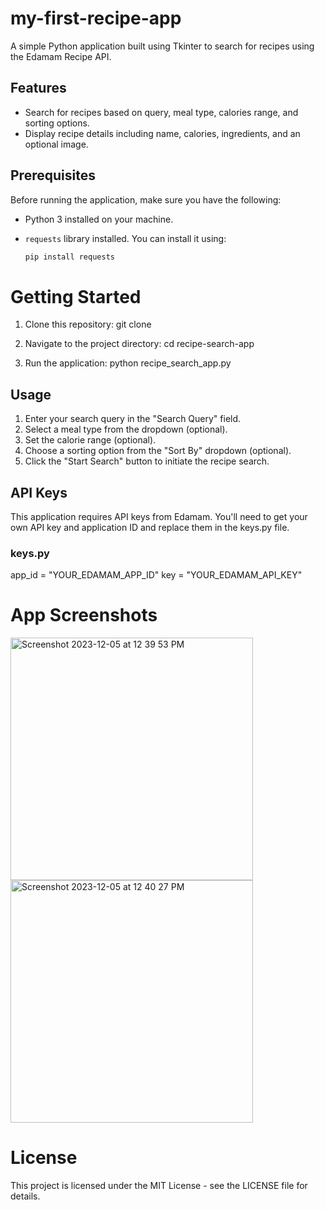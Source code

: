 # my-first-recipe-app

A simple Python application built using Tkinter to search for recipes using the Edamam Recipe API.

## Features

- Search for recipes based on query, meal type, calories range, and sorting options.
- Display recipe details including name, calories, ingredients, and an optional image.

## Prerequisites

Before running the application, make sure you have the following:

- Python 3 installed on your machine.
- `requests` library installed. You can install it using:

  ```bash
  pip install requests

# Getting Started

1. Clone this repository:
git clone <repository-url>

2. Navigate to the project directory:
cd recipe-search-app

3. Run the application:
python recipe_search_app.py

## Usage
1. Enter your search query in the "Search Query" field.
2. Select a meal type from the dropdown (optional).
3. Set the calorie range (optional).
4. Choose a sorting option from the "Sort By" dropdown (optional).
5. Click the "Start Search" button to initiate the recipe search.

## API Keys
This application requires API keys from Edamam. You'll need to get your own API key and application ID and replace them in the keys.py file.
  ### keys.py

app_id = "YOUR_EDAMAM_APP_ID"
key = "YOUR_EDAMAM_API_KEY"

# App Screenshots
<img width="388" alt="Screenshot 2023-12-05 at 12 39 53 PM" src="https://github.com/HinaMk/my-first-recipe-app/assets/143449380/62c2ab77-e2a5-4af5-9ee6-1419dc71cd46">
<img width="388" alt="Screenshot 2023-12-05 at 12 40 27 PM" src="https://github.com/HinaMk/my-first-recipe-app/assets/143449380/a4262eee-63c6-4197-bcbc-342e55c59fba">


# License
This project is licensed under the MIT License - see the LICENSE file for details.

